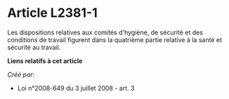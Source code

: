 # Article L2381-1

Les dispositions relatives aux comités d'hygiène, de sécurité et des conditions de travail figurent dans la quatrième partie
relative à la santé et sécurité au travail.

**Liens relatifs à cet article**

_Créé par_:

  - Loi n°2008-649 du 3 juillet 2008 - art. 3
